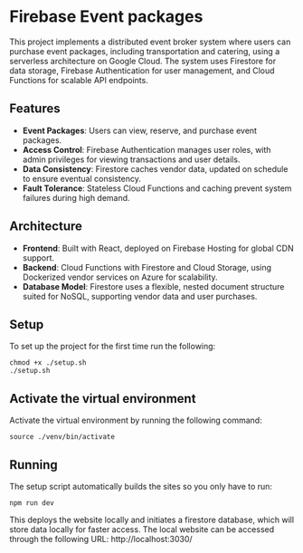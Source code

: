 # Firebase Event packages 


This project implements a distributed event broker system where users can purchase event packages, including transportation and catering, using a serverless architecture on Google Cloud. The system uses Firestore for data storage, Firebase Authentication for user management, and Cloud Functions for scalable API endpoints.

## Features
- **Event Packages**: Users can view, reserve, and purchase event packages.
- **Access Control**: Firebase Authentication manages user roles, with admin privileges for viewing transactions and user details.
- **Data Consistency**: Firestore caches vendor data, updated on schedule to ensure eventual consistency.
- **Fault Tolerance**: Stateless Cloud Functions and caching prevent system failures during high demand.

## Architecture
- **Frontend**: Built with React, deployed on Firebase Hosting for global CDN support.
- **Backend**: Cloud Functions with Firestore and Cloud Storage, using Dockerized vendor services on Azure for scalability.
- **Database Model**: Firestore uses a flexible, nested document structure suited for NoSQL, supporting vendor data and user purchases.


## Setup
To set up the project for the first time run the following:
```
chmod +x ./setup.sh
./setup.sh
```

## Activate the virtual environment
Activate the virtual environment by running the following command:
```
source ./venv/bin/activate
```

## Running
The setup script automatically builds the sites so you only have to run:
```
npm run dev
```
This deploys the website locally and initiates a firestore database, which will store data locally for faster access. The local website can be accessed through the following URL: http://localhost:3030/


